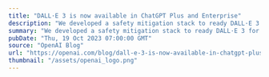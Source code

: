 ```yaml
---
title: "DALL·E 3 is now available in ChatGPT Plus and Enterprise"
description: "We developed a safety mitigation stack to ready DALL·E 3 for wider release and are sharing updates on our provenance research."
summary: "We developed a safety mitigation stack to ready DALL·E 3 for wider release and are sharing updates on our provenance research."
pubDate: "Thu, 19 Oct 2023 07:00:00 GMT"
source: "OpenAI Blog"
url: "https://openai.com/blog/dall-e-3-is-now-available-in-chatgpt-plus-and-enterprise"
thumbnail: "/assets/openai_logo.png"
---
```



